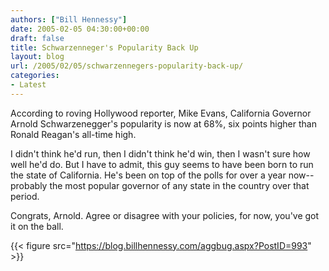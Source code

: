 ```yaml
---
authors: ["Bill Hennessy"]
date: 2005-02-05 04:30:00+00:00
draft: false
title: Schwarzenneger's Popularity Back Up
layout: blog
url: /2005/02/05/schwarzennegers-popularity-back-up/
categories:
- Latest
---
```


According to roving Hollywood reporter, Mike Evans, California Governor Arnold Schwarzenegger's popularity is now at 68%, six points higher than Ronald Reagan's all-time high.




I didn't think he'd run, then I didn't think he'd win, then I wasn't sure how well he'd do. But I have to admit, this guy seems to have been born to run the state of California. He's been on top of the polls for over a year now--probably the most popular governor of any state in the country over that period.




Congrats, Arnold. Agree or disagree with your policies, for now, you've got it on the ball.

{{< figure src="https://blog.billhennessy.com/aggbug.aspx?PostID=993" >}}

